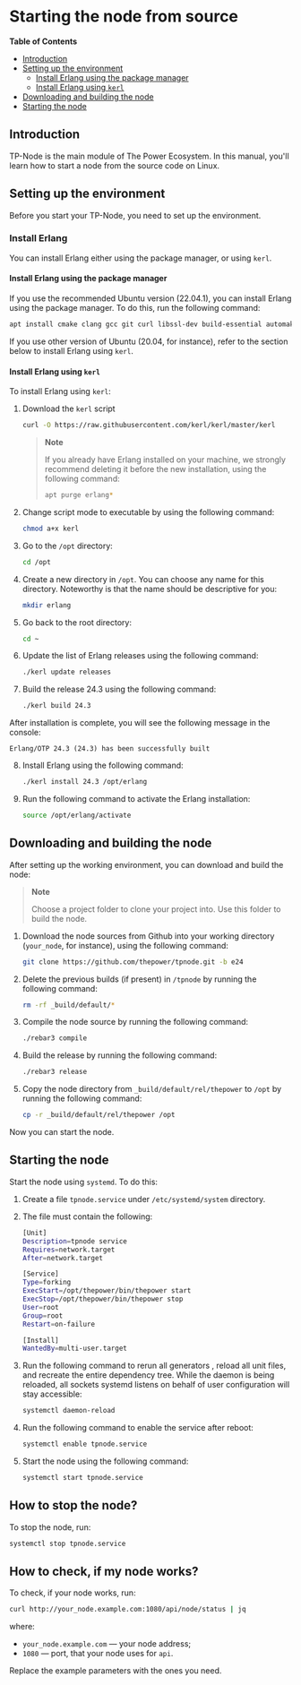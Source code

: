 # Starting the node from source
<!-- START doctoc generated TOC please keep comment here to allow auto update -->
<!-- DON'T EDIT THIS SECTION, INSTEAD RE-RUN doctoc TO UPDATE -->

**Table of Contents**

- [Introduction](#introduction)
- [Setting up the environment](#setting-up-the-environment)
  - [Install Erlang using the package manager](#install-erlang-using-the-package-manager)
  - [Install Erlang using `kerl`](#install-erlang-using-kerl)
- [Downloading and building the node](#downloading-and-building-the-node)
- [Starting the node](#starting-the-node)

<!-- END doctoc generated TOC please keep comment here to allow auto update -->

## Introduction

TP-Node is the main module of The Power Ecosystem. In this manual, you'll learn how to start a node from the source code on Linux.

## Setting up the environment

Before you start your TP-Node, you need to set up the environment.

### Install Erlang

You can install Erlang either using the package manager, or using `kerl`.

#### Install Erlang using the package manager

If you use the recommended Ubuntu version (22.04.1), you can install Erlang using the package manager. To do this, run the following command:

   ```bash
   apt install cmake clang gcc git curl libssl-dev build-essential automake autoconf libncurses5-dev elixir erlang
   ```

If you use other version of Ubuntu (20.04, for instance), refer to the section below to install Erlang using `kerl`.

#### Install Erlang using `kerl`

To install Erlang using `kerl`:

1. Download the `kerl` script

   ```bash
   curl -O https://raw.githubusercontent.com/kerl/kerl/master/kerl
   ```
   > **Note**
   >
   > If you already have Erlang installed on your machine, we strongly recommend deleting it before the new installation, using the following command:
   >
   > ```bash
   > apt purge erlang*
   > ```

2. Change script mode to executable by using the following command:

   ```bash
   chmod a+x kerl
   ```

3. Go to the `/opt` directory:

   ```bash
   cd /opt
   ```

4. Create a new directory in `/opt`. You can choose any name for this directory. Noteworthy is that the name should be descriptive for you:

   ```bash
   mkdir erlang
   ```

5. Go back to the root directory:

   ```bash
   cd ~
   ```

6. Update the list of Erlang releases using the following command:

   ```bash
   ./kerl update releases
   ```

7. Build the release 24.3 using the following command:

   ```bash
   ./kerl build 24.3
   ```

After installation is complete, you will see the following message in the console:

   ```text
   Erlang/OTP 24.3 (24.3) has been successfully built
   ```

8. Install Erlang using the following command:

   ```bash
   ./kerl install 24.3 /opt/erlang
   ```

9. Run the following command to activate the Erlang installation:

   ```bash
   source /opt/erlang/activate
   ```

## Downloading and building the node

After setting up the working environment, you can download and build the node:

> **Note**
> 
> Choose a project folder to clone your project into. Use this folder to build the node.

1. Download the node sources from Github into your working directory (`your_node`, for instance), using the following command:

   ```bash
   git clone https://github.com/thepower/tpnode.git -b e24
   ```

2. Delete the previous builds (if present) in `/tpnode` by running the following command:

   ```bash
   rm -rf _build/default/*
   ```

3. Compile the node source by running the following command:

   ```bash
   ./rebar3 compile
   ```
4. Build the release by running the following command:

   ```bash
   ./rebar3 release
   ```

5. Copy the node directory from `_build/default/rel/thepower` to `/opt` by running the following command:

   ```bash
   cp -r _build/default/rel/thepower /opt
   ```

Now you can start the node.

## Starting the node

Start the node using `systemd`. To do this:

1. Create a file `tpnode.service` under `/etc/systemd/system` directory.
2. The file must contain the following:

   ```bash
   [Unit]
   Description=tpnode service
   Requires=network.target
   After=network.target

   [Service]
   Type=forking
   ExecStart=/opt/thepower/bin/thepower start
   ExecStop=/opt/thepower/bin/thepower stop
   User=root
   Group=root
   Restart=on-failure

   [Install]
   WantedBy=multi-user.target
   ```

3. Run the following command to rerun all generators , reload all unit files, and recreate the entire dependency tree. While the daemon is being reloaded, all sockets systemd listens on behalf of user configuration will stay accessible:

   ```bash
   systemctl daemon-reload
   ```

4. Run the following command to enable the service after reboot:

   ```bash
   systemctl enable tpnode.service
   ```

5. Start the node using the following command:

   ```bash
   systemctl start tpnode.service
   ```

## How to stop the node?

To stop the node, run:

```bash
systemctl stop tpnode.service
```

## How to check, if my node works?

To check, if your node works, run:

```bash
curl http://your_node.example.com:1080/api/node/status | jq
```

where:

- `your_node.example.com` — your node address;
- `1080` — port, that your node uses for `api`.

Replace the example parameters with the ones you need.

